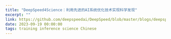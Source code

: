 ```yaml
---
title: "DeepSpeed4Science：利用先进的AI系统优化技术实现科学发现"
excerpt: ""
link: https://github.com/deepspeedai/DeepSpeed/blob/master/blogs/deepspeed4science/chinese/README.md
date: 2023-09-19 00:00:00
tags: training inference science Chinese
---
```

